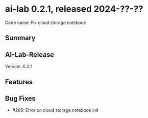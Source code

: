 # ai-lab 0.2.1, released 2024-??-??

Code name: Fix cloud storage notebook

## Summary

## AI-Lab-Release

Version: 0.2.1

## Features

## Bug Fixes

* #205: Error on cloud storage notebook init 
